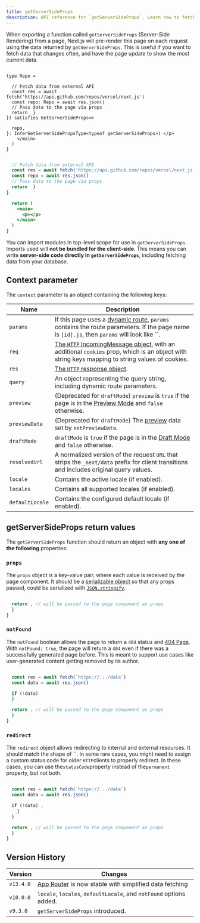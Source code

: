 ```yaml
---
title: getServerSideProps
description: API reference for `getServerSideProps`. Learn how to fetch data on each request with Next.js.
---
```


When exporting a function called `getServerSideProps` (Server-Side Rendering) from a page, Next.js will pre-render this page on each request using the data returned by `getServerSideProps`. This is useful if you want to fetch data that changes often, and have the page update to show the most current data.

```tsx filename="pages/index.tsx" switcher

type Repo =

  // Fetch data from external API
  const res = await fetch('https://api.github.com/repos/vercel/next.js')
  const repo: Repo = await res.json()
  // Pass data to the page via props
  return  }
}) satisfies GetServerSideProps<>

  repo,
}: InferGetServerSidePropsType<typeof getServerSideProps>) </p>
    </main>
  )
}
```

```jsx filename="pages/index.js" switcher

  // Fetch data from external API
  const res = await fetch('https://api.github.com/repos/vercel/next.js')
  const repo = await res.json()
  // Pass data to the page via props
  return  }
}

  return (
    <main>
      <p></p>
    </main>
  )
}
```

You can import modules in top-level scope for use in `getServerSideProps`. Imports used will **not be bundled for the client-side**. This means you can write **server-side code directly in `getServerSideProps`**, including fetching data from your database.

## Context parameter

The `context` parameter is an object containing the following keys:

| Name            | Description                                                                                                                                                                                                        |
| --------------- | ------------------------------------------------------------------------------------------------------------------------------------------------------------------------------------------------------------------ |
| `params`        | If this page uses a [dynamic route](/docs/pages/building-your-application/routing/dynamic-routes), `params` contains the route parameters. If the page name is `[id].js`, then `params` will look like ``.         |
| `req`           | [The `HTTP` IncomingMessage object](https://nodejs.org/api/http.html#http_class_http_incomingmessage), with an additional `cookies` prop, which is an object with string keys mapping to string values of cookies. |
| `res`           | [The `HTTP` response object](https://nodejs.org/api/http.html#http_class_http_serverresponse).                                                                                                                     |
| `query`         | An object representing the query string, including dynamic route parameters.                                                                                                                                       |
| `preview`       | (Deprecated for `draftMode`) `preview` is `true` if the page is in the [Preview Mode](/docs/pages/guides/preview-mode) and `false` otherwise.                                                                      |
| `previewData`   | (Deprecated for `draftMode`) The [preview](/docs/pages/guides/preview-mode) data set by `setPreviewData`.                                                                                                          |
| `draftMode`     | `draftMode` is `true` if the page is in the [Draft Mode](/docs/pages/guides/draft-mode) and `false` otherwise.                                                                                                     |
| `resolvedUrl`   | A normalized version of the request `URL` that strips the `_next/data` prefix for client transitions and includes original query values.                                                                           |
| `locale`        | Contains the active locale (if enabled).                                                                                                                                                                           |
| `locales`       | Contains all supported locales (if enabled).                                                                                                                                                                       |
| `defaultLocale` | Contains the configured default locale (if enabled).                                                                                                                                                               |

## getServerSideProps return values

The `getServerSideProps` function should return an object with **any one of the following** properties:

### `props`

The `props` object is a key-value pair, where each value is received by the page component. It should be a [serializable object](https://developer.mozilla.org/docs/Glossary/Serialization) so that any props passed, could be serialized with [`JSON.stringify`](https://developer.mozilla.org/docs/Web/JavaScript/Reference/Global_Objects/JSON/stringify).

```jsx

  return , // will be passed to the page component as props
  }
}
```

### `notFound`

The `notFound` boolean allows the page to return a `404` status and [404 Page](/docs/pages/building-your-application/routing/custom-error#404-page). With `notFound: true`, the page will return a `404` even if there was a successfully generated page before. This is meant to support use cases like user-generated content getting removed by its author.

```js

  const res = await fetch(`https://.../data`)
  const data = await res.json()

  if (!data)
  }

  return , // will be passed to the page component as props
  }
}
```

### `redirect`

The `redirect` object allows redirecting to internal and external resources. It should match the shape of ``. In some rare cases, you might need to assign a custom status code for older `HTTP`clients to properly redirect. In these cases, you can use the`statusCode`property instead of the`permanent` property, but not both.

```js

  const res = await fetch(`https://.../data`)
  const data = await res.json()

  if (!data) ,
    }
  }

  return , // will be passed to the page component as props
  }
}
```

## Version History

| Version   | Changes                                                                                           |
| --------- | ------------------------------------------------------------------------------------------------- |
| `v13.4.0` | [App Router](/docs/app/getting-started/fetching-data) is now stable with simplified data fetching |
| `v10.0.0` | `locale`, `locales`, `defaultLocale`, and `notFound` options added.                               |
| `v9.3.0`  | `getServerSideProps` introduced.                                                                  |
